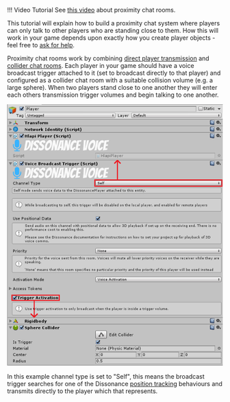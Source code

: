 !!! Video Tutorial
    See [this video](https://youtu.be/HXMYDbuLwVI?t=323) about proximity chat rooms.

This tutorial will explain how to build a proximity chat system where players can only talk to other players who are standing close to them. How this will work in your game depends upon exactly how you create player objects - feel free to [ask for help](https://www.reddit.com/r/dissonance_voip/).

Proximity chat rooms work by combining [direct player transmission](Direct-Player-Transmit.md) and [collider chat rooms](Collider-Chat-Room.md). Each player in your game should have a voice broadcast trigger attached to it (set to broadcast directly to that player) and configured as a collider chat room with a suitable collision volume (e.g. a large sphere). When two players stand close to one another they will enter each others transmission trigger volumes and begin talking to one another.

![Player Proximity Chat](../images/PlayerProximityChat_Inspector.png)

In this example channel type is set to "Self", this means the broadcast trigger searches for one of the Dissonance [position tracking](Position-Tracking.md) behaviours and transmits directly to the player which that represents.